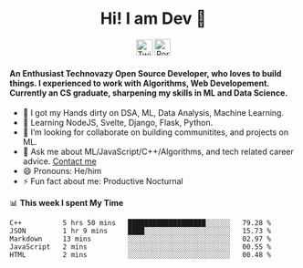 <h1 align="center" style= "font-size=100%">Hi! I am Dev 👋</h1>
<p align= "center" style= "color:blue"><a href="https://twitter.com/devtweeets" class="fancybox" target="_blank" rel="external"><img src="https://image.flaticon.com/icons/svg/2111/2111738.svg" width="29" height="28" alt="Twitter" title="Twitter"></a>
  <a href="https://www.codewithdev.me/" class="fancybox" target="_blank" rel="internal"><img src="https://image.flaticon.com/icons/svg/2799/2799936.svg" width="28" height="29" alt="Portfolio" title="Portfolio"></a></p>

####  An Enthusiast Technovazy Open Source Developer, who loves to build things. I experienced to work with Algorithms, Web Developement. Currently an CS graduate, sharpening my skills in ML and Data Science. 

- 🔭 I got my Hands dirty on DSA, ML, Data Analysis, Machine Learning.
- 🌱 Learning NodeJS, Svelte, Django, Flask, Python.
- 👯 I’m looking for collaborate on building communitites, and projects on ML. 
- 💬 Ask me about ML/JavaScript/C++/Algorithms, and tech related career advice. [Contact me](mailto:idevprakaash@hotmail.com)
- 😄 Pronouns: He/him
- ⚡ Fun fact about me: Productive Nocturnal


📊 **This week I spent My Time**
<!--START_SECTION:waka-->
```text
C++          5 hrs 50 mins   ███████████████████░░░░░░   79.28 % 
JSON         1 hr 9 mins     ████░░░░░░░░░░░░░░░░░░░░░   15.73 % 
Markdown     13 mins         ░░░░░░░░░░░░░░░░░░░░░░░░░   02.97 % 
JavaScript   2 mins          ░░░░░░░░░░░░░░░░░░░░░░░░░   00.55 % 
HTML         2 mins          ░░░░░░░░░░░░░░░░░░░░░░░░░   00.48 %
```
<!--END_SECTION:waka-->

